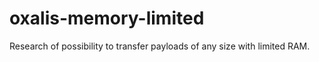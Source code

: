 # oxalis-memory-limited
Research of possibility to transfer payloads of any size with limited RAM.


